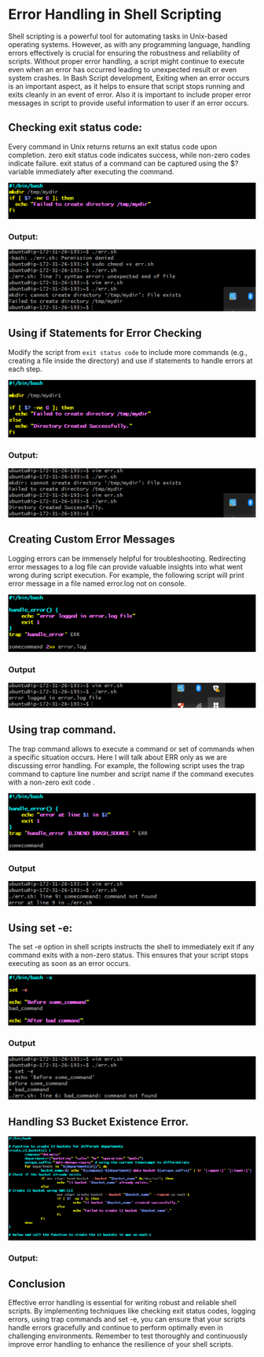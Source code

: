 # Error Handling in Shell Scripting
Shell scripting is a powerful tool for automating tasks in Unix-based operating systems. However, as with any programming language, handling errors effectively is crucial for ensuring the robustness and reliability of scripts. Without proper error handling, a script might continue to execute even when an error has occurred leading to unexpected result or even system crashes. In Bash Script development, Exiting when an error occurs is an important aspect, as it helps to ensure that script stops running and exits cleanly in an event of error. Also it is important to include proper error messages in script to provide useful information to user if an error occurs.

## Checking exit status code:

Every command in Unix returns returns an exit status code upon completion. zero exit status code indicates success, while non-zero codes indicate failure. exit status of a command can be captured using the $? variable immediately after executing the command.

![Exit_Status](./1.%20Exit_Status.png)

### Output:
![](2.%20Output.png)

## Using if Statements for Error Checking

Modify the script from `exit status code` to include more commands (e.g., creating a file inside the directory) and use if statements to handle errors at each step.

![](3.%20Else.png)

### Output:

![](4.%20Output.png)

## Creating Custom Error Messages
Logging errors can be immensely helpful for troubleshooting. Redirecting error messages to a log file can provide valuable insights into what went wrong during script execution. For example, the following script will print error message in a file named error.log not on console.

![error_message](5.%20Error%20Message.png)

### Output

![](6.%20Output.png)

## Using trap command.

The trap command allows to execute a command or set of commands when a specific situation occurs. Here I will talk about ERR only as we are discussing error handling. For example, the following script uses the trap command to capture line number and script name if the command executes with a non-zero exit code .

![Trap](7.%20Trap.png)

### Output

![](8.%20Output.png)

## Using set -e:

The set -e option in shell scripts instructs the shell to immediately exit if any command exits with a non-zero status. This ensures that your script stops executing as soon as an error occurs.

![set -e](9.%20set-e.png)

### Output

![](10.%20Output.png)

## Handling S3 Bucket Existence Error.

![](./12.%20Bucket%20Creation.png)

### Output:


 ## Conclusion
Effective error handling is essential for writing robust and reliable shell scripts. By implementing techniques like checking exit status codes, logging errors, using trap commands and set -e, you can ensure that your scripts handle errors gracefully and continue to perform optimally even in challenging environments. Remember to test thoroughly and continuously improve error handling to enhance the resilience of your shell scripts.
